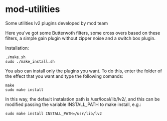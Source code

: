 mod-utilities
=============

Some utilities lv2 plugins developed by mod team

Here you've got some Butterwoth filters,
some cross overs based on these filters,
a simple gain plugin without zipper noise and
a switch box plugin.

Installation:

	./make.sh
	sudo ./make_install.sh
	
You also can install only the plugins you want.
To do this, enter the folder of the effect that you want and type the following comands:

	make
	sudo make install

In this way, the default instalation path is /usr/local/lib/lv2/, and this can be modified passing the variable INSTALL_PATH to make install, e.g.:

	sudo make install INSTALL_PATH=/usr/lib/lv2

